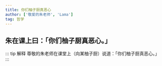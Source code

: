 ```yaml
---
title: 你们柚子厨真恶心
author: ['敬爱的朱老师', 'Lama']
tag: 哲学
---
```

## 朱在课上曰：「你们柚子厨真恶心。」

::: tip 解释
尊敬的朱老师在课堂上（向某柚子厨）说道：「你们柚子厨真恶心。」
:::
